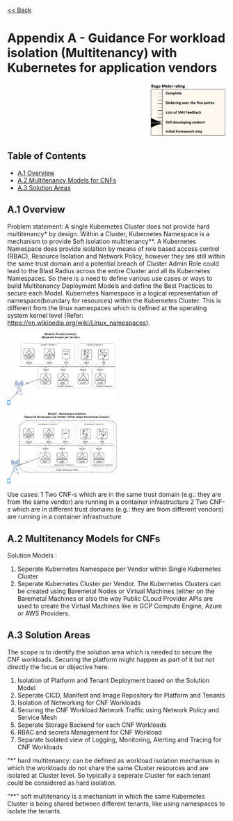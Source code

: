 [<< Back](../../kubernetes)
# Appendix A - Guidance For workload isolation (Multitenancy) with Kubernetes for application vendors
<p align="right"><img src="../figures/bogo_sdc.png" alt="scope" title="Scope" width="35%"/></p>

## Table of Contents

* [A.1 Overview](#B.1)
* [A.2 Multitenancy Models for CNFs](#B.2)
* [A.3 Solution Areas](#B.3)


<a name="A.1"></a>
## A.1 Overview

Problem statement: A single Kubernetes Cluster does not provide hard multitenancy* by design. Within a Cluster, Kubernetes Namespace is a mechanism to provide Soft isolation multitenancy**.
A Kubernetes Namespace does provide isolation by means of role based access control (RBAC), Resource Isolation and Network Policy, however they are still within the same trust domain and a potential breach of Cluster Admin Role could lead to the Blast Radius across the entire Cluster and all its Kubernetes Namespaces.
So there is a need to define various use cases or ways to build Multitenancy Deployment Models and define the Best Practices to secure each Model.
Kubernetes Namespace is a logical representation of namespace(boundary for resources) within the Kubernetes Cluster.
This is different from the linux namespaces which is defined at the operating system kernel level (Refer: https://en.wikipedia.org/wiki/Linux_namespaces).
<p align="left"><img src="../figures/Model2-cluster-isolation.png" alt="scope" title="Scope" width="50%"/></p>
<p align="left"><img src="../figures/Model1-ns.png" alt="scope" title="Scope" width="50%"/></p>
Use cases:
1 Two CNF-s which are in the same trust domain (e.g.: they are from the same vendor) are running in a container infrastructure
2 Two CNF-s which are in different trust domains (e.g.: they are from different vendors) are running in a container infrastructure


<a name="A.2"></a>
## A.2 Multitenancy Models for CNFs
Solution Models :
1. Seperate Kubernetes Namespace per Vendor within Single Kubernetes Cluster
2. Seperate Kubernetes Cluster per Vendor.
The Kubernetes Clusters can be created using Baremetal Nodes or Virtual Machines (either on the Baremetal Machines or also the way Public CLoud Provider APIs are used to create the Virtual Machines like in GCP Compute Engine, Azure or AWS Providers.

<a name="A.3"></a>
## A.3 Solution Areas
The scope is to identify the solution area which is needed to secure the CNF workloads. Securing the platform might happen as part of it but not directly the focus or objective here.
1. Isolation of Platform and Tenant Deployment based on the Solution Model
2. Seperate CICD, Manifest and Image Repository for Platform and Tenants
3. Isolation of Networking for CNF Workloads
4. Securing the CNF Workload Network Traffic using Network Policy and Service Mesh
5. Seperate Storage Backend for each CNF Workloads
6. RBAC and secrets Management for CNF Workload
7. Separate Isolated view of Logging, Monitoring, Alerting and Tracing for CNF Workloads

"*" hard multitenancy: can be defined as workload isolation mechanism in which the workloads do not share the same Cluster resources and are isolated at Cluster level. So typically a seperate Cluster for each tenant could be considered as hard isolation.

"**" soft multitenancy is a mechanism in which the same Kubernetes Cluster is being shared between different tenants, like using namespaces to isolate the tenants.
